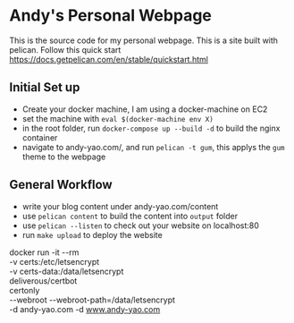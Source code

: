 # Andy's Personal Webpage

This is the source code for my personal webpage. This is a site built with pelican. Follow this quick start https://docs.getpelican.com/en/stable/quickstart.html


## Initial Set up
- Create your docker machine, I am using a docker-machine on EC2
- set the machine with `eval $(docker-machine env X)`
- in the root folder, run `docker-compose up --build -d` to build the nginx container
- navigate to andy-yao.com/, and run `pelican -t gum`, this applys the `gum` theme to the webpage

## General Workflow
- write your blog content under andy-yao.com/content
- use `pelican content` to build the content into `output` folder
- use `pelican --listen` to check out your website on localhost:80
- run `make upload` to deploy the website


docker run -it --rm \
      -v certs:/etc/letsencrypt \
      -v certs-data:/data/letsencrypt \
      deliverous/certbot \
      certonly \
      --webroot --webroot-path=/data/letsencrypt \
      -d andy-yao.com -d www.andy-yao.com